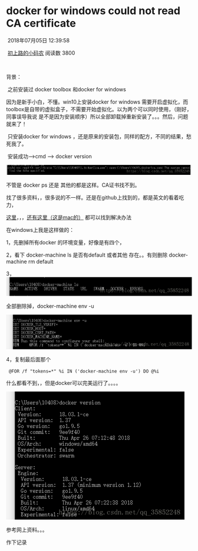 # docker for windows  could not read CA certificate

​       2018年07月05日 12:39:58     

​      [初上路的小码农](https://me.csdn.net/qq_35852248)           阅读数 3800                   

​                   

背景：



​    之前安装过 docker toolbox  和docker for windows



因为是新手小白，不懂。win10上安装docker for windows 需要开启虚拟化，而toolbox是自带的虚拟盒子，不需要开始虚拟化。以为两个可以同时使用，（刚好，同事误导我说 是不是因为安装顺序）所以全部卸载掉重新安装了。。。然后，问题就来了！



​    只安装docker for windows ，还是原来的安装包，同样的配方，不同的结果，愁死我了。



​    安装成功-->cmd --> docker version



![img](assets/2018070512303960.png)



不管是 docker ps  还是 其他的都是这样。CA证书找不到。



找了很多资料，，很多说的不一样。还是在github上找到的，都是英文的看着吃力，



[这里](https://github.com/docker/toolbox/issues/537)，，，[还有这里（这是mac的）](https://forums.docker.com/t/initial-install-of-docker-for-mac-could-not-read-ca-certificate/9170) 都可以找到解决办法



在windows上我是这样做的：





1，先删掉所有docker 的环境变量，好像是有四个，



2，看下 docker-machine ls  是否有default 或者其他 存在。。有则删除  docker-machine rm default



3，![img](assets/2018070512365083.png)



全部删除掉，docker-machine env -u



![img](assets/2018070512373230.png)





4，复制最后面那个  

```html
 @FOR /f "tokens=*" %i IN ('docker-machine env -u') DO @%i
```

什么都看不到，，但是docker可以完美运行了。。。。





![img](assets/20180705124110523.png)



参考网上资料。。。

作下记录